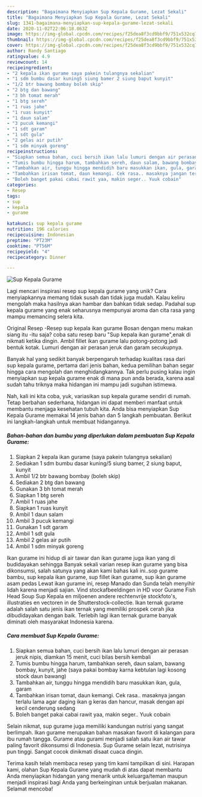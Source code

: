```yaml
---
description: "Bagaimana Menyiapkan Sup Kepala Gurame, Lezat Sekali"
title: "Bagaimana Menyiapkan Sup Kepala Gurame, Lezat Sekali"
slug: 1341-bagaimana-menyiapkan-sup-kepala-gurame-lezat-sekali
date: 2020-11-02T22:06:18.063Z
image: https://img-global.cpcdn.com/recipes/f25dea8f3cd9bbf9/751x532cq70/sup-kepala-gurame-foto-resep-utama.jpg
thumbnail: https://img-global.cpcdn.com/recipes/f25dea8f3cd9bbf9/751x532cq70/sup-kepala-gurame-foto-resep-utama.jpg
cover: https://img-global.cpcdn.com/recipes/f25dea8f3cd9bbf9/751x532cq70/sup-kepala-gurame-foto-resep-utama.jpg
author: Randy Santiago
ratingvalue: 4.9
reviewcount: 14
recipeingredient:
- "2 kepala ikan gurame saya pakein tulangnya sekalian"
- "1 sdm bumbu dasar kuning5 siung bamer 2 siung baput kunyit"
- "1/2 btr bawang bombay boleh skip"
- "2 btg dan bawang"
- "3 bh tomat merah"
- "1 btg sereh"
- "1 ruas jahe"
- "1 ruas kunyit"
- "1 daun salam"
- "3 pucuk kemangi"
- "1 sdt garam"
- "1 sdt gula"
- "2 gelas air putih"
- "1 sdm minyak goreng"
recipeinstructions:
- "Siapkan semua bahan, cuci bersih ikan lalu lumuri dengan air perasan jeruk nipis, diamkan 15 menit, cuci bilas bersih kembali"
- "Tumis bumbu hingga harum, tambahkan sereh, daun salam, bawang bombay, kunyit, jahe (saya pakai bombay karna kebtulan lagi kosong stock daun bawang)"
- "Tambahkan air, tunggu hingga mendidih baru masukkan ikan, gula, garam"
- "Tambahkan irisan tomat, daun kemangi. Cek rasa.. masaknya jangan terlalu lama agar daging ikan g keras dan hancur, masak dengan api kecil cenderung sedang"
- "Boleh banget pakai cabai rawit yaa, makin seger.. Yuuk cobain"
categories:
- Resep
tags:
- sup
- kepala
- gurame

katakunci: sup kepala gurame 
nutrition: 196 calories
recipecuisine: Indonesian
preptime: "PT23M"
cooktime: "PT56M"
recipeyield: "4"
recipecategory: Dinner

---
```



![Sup Kepala Gurame](https://img-global.cpcdn.com/recipes/f25dea8f3cd9bbf9/751x532cq70/sup-kepala-gurame-foto-resep-utama.jpg)

Lagi mencari inspirasi resep sup kepala gurame yang unik? Cara menyiapkannya memang tidak susah dan tidak juga mudah. Kalau keliru mengolah maka hasilnya akan hambar dan bahkan tidak sedap. Padahal sup kepala gurame yang enak seharusnya mempunyai aroma dan cita rasa yang mampu memancing selera kita.

Original Resep -Resep sup kepala ikan gurame Bosan dengan menu makan siang itu -itu saja? coba satu resep baru &#34;Sup kepala ikan gurame&#34;,enak di nikmati ketika dingin. Ambil fillet ikan gurame lalu potong-potong jadi bentuk kotak. Lumuri dengan air perasan jeruk dan garam secukupnya.

Banyak hal yang sedikit banyak berpengaruh terhadap kualitas rasa dari sup kepala gurame, pertama dari jenis bahan, kedua pemilihan bahan segar hingga cara mengolah dan menghidangkannya. Tak perlu pusing kalau ingin menyiapkan sup kepala gurame enak di mana pun anda berada, karena asal sudah tahu triknya maka hidangan ini mampu jadi suguhan istimewa.


Nah, kali ini kita coba, yuk, variasikan sup kepala gurame sendiri di rumah. Tetap berbahan sederhana, hidangan ini dapat memberi manfaat untuk membantu menjaga kesehatan tubuh kita. Anda bisa menyiapkan Sup Kepala Gurame memakai 14 jenis bahan dan 5 langkah pembuatan. Berikut ini langkah-langkah untuk membuat hidangannya.

<!--inarticleads1-->

##### Bahan-bahan dan bumbu yang diperlukan dalam pembuatan Sup Kepala Gurame:

1. Siapkan 2 kepala ikan gurame (saya pakein tulangnya sekalian)
1. Sediakan 1 sdm bumbu dasar kuning/5 siung bamer, 2 siung baput, kunyit
1. Ambil 1/2 btr bawang bombay (boleh skip)
1. Sediakan 2 btg dan bawang
1. Gunakan 3 bh tomat merah
1. Siapkan 1 btg sereh
1. Ambil 1 ruas jahe
1. Siapkan 1 ruas kunyit
1. Ambil 1 daun salam
1. Ambil 3 pucuk kemangi
1. Gunakan 1 sdt garam
1. Ambil 1 sdt gula
1. Ambil 2 gelas air putih
1. Ambil 1 sdm minyak goreng


Ikan gurame ini hidup di air tawar dan ikan gurame juga ikan yang di budidayakan sehingga Banyak sekali varian resep ikan gurame yang bisa dikonsumsi, salah satunya yang akan kami bahas kali ini..sop gurame bambu, sup kepala ikan gurame, sup fillet ikan gurame, sup ikan gurame asam pedas Lewat ikan gurame ini, resep Manado dan Sunda telah menyihir lidah karena menjadi sajian. Vind stockafbeeldingen in HD voor Gurame Fish Head Soup Sup Kepala en miljoenen andere rechtenvrije stockfoto&#39;s, illustraties en vectoren in de Shutterstock-collectie. Ikan ternak gurame adalah salah satu jenis ikan ternak yang memiliki prospek cerah jika dibudidayakan dengan baik. Terlebih lagi ikan ternak gurame banyak diminati oleh masyarakat Indonesia karena. 

<!--inarticleads2-->

##### Cara membuat Sup Kepala Gurame:

1. Siapkan semua bahan, cuci bersih ikan lalu lumuri dengan air perasan jeruk nipis, diamkan 15 menit, cuci bilas bersih kembali
1. Tumis bumbu hingga harum, tambahkan sereh, daun salam, bawang bombay, kunyit, jahe (saya pakai bombay karna kebtulan lagi kosong stock daun bawang)
1. Tambahkan air, tunggu hingga mendidih baru masukkan ikan, gula, garam
1. Tambahkan irisan tomat, daun kemangi. Cek rasa.. masaknya jangan terlalu lama agar daging ikan g keras dan hancur, masak dengan api kecil cenderung sedang
1. Boleh banget pakai cabai rawit yaa, makin seger.. Yuuk cobain


Selain nikmat, sup gurame juga memiliki kandungan nutrisi yang sangat berlimpah. Ikan gurame merupakan bahan masakan favorit di kalangan para ibu rumah tangga. Gurame atau gurami menjadi salah satu ikan air tawar paling favorit dikonsumsi di Indonesia. Sup Gurame selain lezat, nutrisinya pun tinggi. Sangat cocok dinikmati disaat cuaca dingin. 

Terima kasih telah membaca resep yang tim kami tampilkan di sini. Harapan kami, olahan Sup Kepala Gurame yang mudah di atas dapat membantu Anda menyiapkan hidangan yang menarik untuk keluarga/teman maupun menjadi inspirasi bagi Anda yang berkeinginan untuk berjualan makanan. Selamat mencoba!
